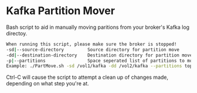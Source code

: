 # Kafka Partition Mover

Bash script to aid in manually moving paritions from your broker's Kafka log directoy.
```sh
When running this script, please make sure the broker is stopped!
-sd|--source-directory         Source directory for partition move
-dd|--destination-directory    Destination directory for partition move
-p|--partitions                Space seperated list of partitions to move
Example: ./PartMove.sh -sd /vol1/kafka -dd /vol2/kafka --partitions topic1-1 topic2-1 topic3-2
```

Ctrl-C will cause the script to attempt a clean up of changes made, depending on what step you're at.
